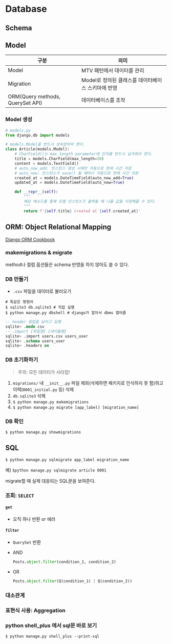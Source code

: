 # Database

## Schema

## Model

| 구분                             | 의미                                               |
| -------------------------------- | -------------------------------------------------- |
| Model                            | MTV 패턴에서 데이터를 관리                         |
| Migration                        | Model로 정의된 클래스를 데이터베이스 스키마에 반영 |
| ORM(Query methods, QuerySet API) | 데이터베이스를 조작                                |

### Model 생성

```python
# models.py
from django.db import models

# models.Model을 반드시 상속받아야 한다.
class Article(models.Model):
    # CharField()는 max_length parameter에 인자를 반드시 넘겨줘야 한다.
    title = models.CharField(max_length=20)
    content = models.TextField()
    # auto_now_add: 인스턴스 생성 시에만 자동으로 현재 시간 저장
    # auto_now: 인스턴스가 save() 될 때마다 자동으로 현재 시간 저장
    created_at = models.DateTimeField(auto_now_add=True)
    updated_at = models.DateTimeField(auto_now=True)

    def __repr__(self):
        """
        해당 메소드를 통해 모델 인스턴스가 출력될 때 나올 값을 지정해줄 수 있다.
        """
        return f'{self.title} created at {self.created_at}'
```

## ORM: Object Relational Mapping

[Django ORM Cookbook]()

### makemigrations & migrate

method나 컬럼 옵션들은 schema 반영을 하지 않아도 쓸 수 있다.

### DB 만들기

- `.csv` 파일을 데이터로 불러오기

```shell
# 똑같은 명령어
$ sqlite3 db.sqlite3 # 직접 실행
$ python manage.py dbshell # django가 알아서 dbms 열어줌
```

```sql
-- header 컬럼을 날리고 실행
sqlite> .mode csv
-- .import {파일명} {테이블명}
sqlite> .import users.csv users_user
sqlite> .schema users_user
sqlite> .headers on
```

### DB 초기화하기

> 주의: 모든 데이터가 사라짐!

1. `migrations/` 내 `__init__.py` 파일 제외(삭제하면 패키지로 인식하지 못 함)하고 이력(`0001_initial.py` 등) 삭제
2. `db.sqlite3` 삭제
3. `$ python manage.py makemigrations`
4. `$ python manage.py migrate [app_label] [migration_name]`

### DB 확인

`$ python manage.py showmigrations`

## SQL

`$ python manage.py sqlmigrate app_label migration_name`

예) `$python manage.py sqlmigrate article 0001`

migrate할 때 실제 대응되는 SQL문을 보여준다.

### 조회: `SELECT`

#### `get`

- 오직 하나 반환 or 에러

#### `filter`

- `QuerySet` 반환

- AND

  ```python
  Posts.object.filter(condition_1, condition_2)
  ```

- OR
  ```python
  Posts.object.filter(Q(condition_1) | Q(condition_2))
  ```

### 대소관계

### 표현식 사용: Aggregation

### python shell_plus 에서 sql문 바로 보기

```shell
$ python manage.py shell_plus --print-sql
```
